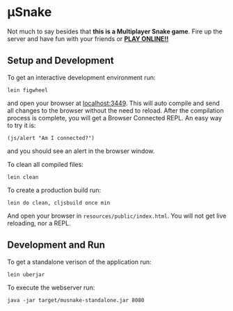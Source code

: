 # μSnake

Not much to say besides that **this is a Multiplayer Snake game**.  Fire up the server and have fun with your friends or [**PLAY ONLINE!!**](https://musnake.herokuapp.com/)

## Setup and Development

To get an interactive development environment run:

    lein figwheel

and open your browser at [localhost:3449](http://localhost:3449/).  This will auto compile and send all changes to the browser without the need to reload. After the compilation process is complete, you will get a Browser Connected REPL. An easy way to try it is:

    (js/alert "Am I connected?")

and you should see an alert in the browser window.

To clean all compiled files:

    lein clean

To create a production build run:

    lein do clean, cljsbuild once min

And open your browser in `resources/public/index.html`. You will not get live reloading, nor a REPL.

## Development and Run

To get a standalone verison of the application run:

    lein uberjar

To execute the webserver run:

    java -jar target/musnake-standalone.jar 8080

